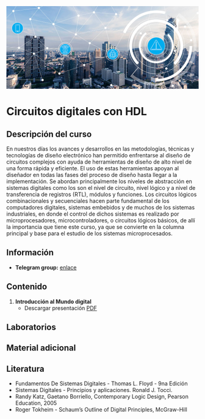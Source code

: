 [![banner](/_assets/pics/iotbanner.jpg)](https://github.com/marcoteran/internetofthings)
# Circuitos digitales con HDL

## Descripción del curso

En nuestros días los avances y desarrollos en las metodologías, técnicas y tecnologías de diseño electrónico han permitido enfrentarse al diseño de circuitos complejos con ayuda de herramientas de diseño de alto nivel de una forma rápida y eficiente. El uso de estas herramientas apoyan al diseñador en todas las fases del proceso de diseño hasta llegar a la implementación. Se abordan principalmente los niveles de abstracción en sistemas digitales como los son el nivel de circuito, nivel lógico y a nivel de transferencia de registros (RTL), módulos y funciones. Los circuitos lógicos combinacionales y secuenciales hacen parte fundamental de los computadores digitales, sistemas embebidos y de muchos de los sistemas industriales, en donde el control de dichos sistemas es realizado por microprocesadores, microcontroladores, o circuitos lógicos básicos, de allí la importancia que tiene este curso, ya que se convierte en la columna principal y base para el estudio de los sistemas microprocesados.

## Información
* **Telegram group:** [enlace](https://t.me/+nlrDGQgeQog3YTM5)
<!---* **Google classroom:** [enlace](https://classroom.google.com/c/NDU4NDA1NjA0MjE1?cjc=aj2jruw) Código: aj2jruw--->

## Contenido

1. **Introducción al Mundo digital**
	* Descargar presentación [PDF](https://github.com/marcoteran/digitalsystems/raw/master/lectures/01_mundodigital.pdf)


## Laboratorios


## Material adicional

## Literatura
* Fundamentos De Sistemas Digitales - Thomas L. Floyd - 9na Edición
* Sistemas Digitales - Principios y aplicaciones. Ronald J. Tocci.
* Randy Katz, Gaetano Borriello, Contemporary Logic Design, Pearson Education, 2005 
* Roger Tokheim - Schaum’s Outline of Digital Principles, McGraw-Hill


